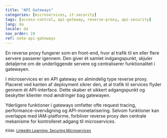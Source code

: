 ```yaml
---
title: "API Gateways"
categories: [microservices, it-security]
tags: [access-control, api-gateway, reverse-proxy, api-security]
lang: da
locale: da
nav_order: 19
ref: note-api-gateways
---
```

En reverse proxy fungerer som en front-end, hvor al trafik til en eller flere servere passerer igennem. Den giver ét samlet indgangspunkt, skjuler detaljerne om de underliggende servere og centraliserer funktionalitet i gatewayen.

I microservices er en API gateway en almindelig type reverse proxy. Placeret ved kanten af deployment sikrer den, at al trafik til services flyder gennem ét API-interface. Dette skaber et sikkert adgangspunkt og beskytter klienter mod ændringer bag gatewayen.

Yderligere funktioner i gateways omfatter ofte request tracing, performance-overvågning og API-monetarisering. Selvom funktioner kan overlappe med IAM-platforme, forbliver reverse proxy den centrale mekanisme for kontrolleret adgang til microservices.

<small> Kilde: [LinkedIn Learning: Securing Microservices](https://www.linkedin.com/learning/microservices-security/securing-microservices?contextUrn=urn%3Ali%3AlyndaLearningPath%3A645bcd56498e6459e79b3c71&resume=false&u=57075649)</small>